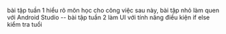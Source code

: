 bài tập tuần 1 hiểu rõ môn học cho công việc sau này,
bài tập nhỏ làm quen với Android Studio -- bài tập tuần 2 làm UI với tính năng điều kiện if else kiểm tra tuổi 
